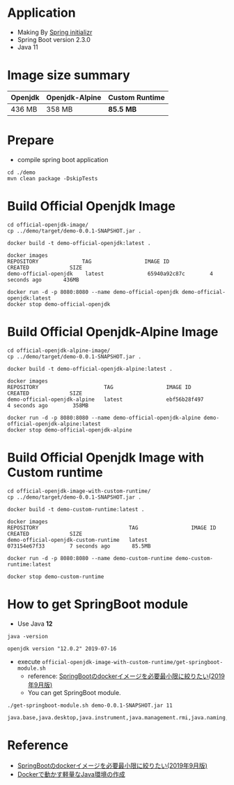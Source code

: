 # Application

- Making By [Spring initializr](https://start.spring.io/)
- Spring Boot version 2.3.0
- Java 11



# Image size summary

| Openjdk | Openjdk-Alpine | Custom Runtime |
| ------- | -------------- | -------------- |
| 436 MB  | 358 MB         | **85.5 MB**    |



# Prepare

- compile spring boot application

```
cd ./demo
mvn clean package -DskipTests
```



# Build Official Openjdk Image

```
cd official-openjdk-image/
cp ../demo/target/demo-0.0.1-SNAPSHOT.jar .
```



```
docker build -t demo-official-openjdk:latest .
```



```
docker images 
REPOSITORY              TAG                 IMAGE ID            CREATED             SIZE
demo-official-openjdk    latest              65940a92c87c        4 seconds ago       436MB
```



```
docker run -d -p 8080:8080 --name demo-official-openjdk demo-official-openjdk:latest
docker stop demo-official-openjdk
```



# Build Official Openjdk-Alpine Image

```
cd official-openjdk-alpine-image/
cp ../demo/target/demo-0.0.1-SNAPSHOT.jar .
```



```
docker build -t demo-official-openjdk-alpine:latest .
```



```
docker images 
REPOSITORY                     TAG                 IMAGE ID            CREATED             SIZE
demo-official-openjdk-alpine   latest              ebf56b28f497        4 seconds ago        358MB
```



```
docker run -d -p 8080:8080 --name demo-official-openjdk-alpine demo-official-openjdk-alpine:latest
docker stop demo-official-openjdk-alpine
```



# Build Official Openjdk Image with Custom runtime

```
cd official-openjdk-image-with-custom-runtime/
cp ../demo/target/demo-0.0.1-SNAPSHOT.jar .
```



```
docker build -t demo-custom-runtime:latest .
```



```
docker images
REPOSITORY                             TAG                 IMAGE ID            CREATED             SIZE
demo-official-openjdk-custom-runtime   latest              073154e67f33        7 seconds ago       85.5MB
```



```
docker run -d -p 8080:8080 --name demo-custom-runtime demo-custom-runtime:latest

docker stop demo-custom-runtime
```





# How to get SpringBoot module

- Use Java **12**

```
java -version

openjdk version "12.0.2" 2019-07-16
```



- execute `official-openjdk-image-with-custom-runtime/get-springboot-module.sh`
  - reference: [SpringBootのdockerイメージを必要最小限に絞りたい(2019年9月版)](https://www.m3tech.blog/entry/2019/09/13/110000)
  - You can get SpringBoot module.

```
./get-springboot-module.sh demo-0.0.1-SNAPSHOT.jar 11

java.base,java.desktop,java.instrument,java.management.rmi,java.naming,java.prefs,java.scripting,java.security.jgss,java.sql,jdk.httpserver,jdk.unsupported
```



# Reference

-  [SpringBootのdockerイメージを必要最小限に絞りたい(2019年9月版)](https://www.m3tech.blog/entry/2019/09/13/110000)
- [Dockerで動かす軽量なJava環境の作成](https://qiita.com/zgmf_mbfp03/items/e86dd1f03f96d4aa5dd5)
